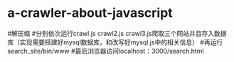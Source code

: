 # a-crawler-about-javascript
#解压缩
#分别依次运行crawl.js crawl2.js crawl3.js爬取三个网站并且存入数据库（实现需要搭建好mysql数据库，和改写好mysql.js中的相关信息）
#再运行search_site/bin/www
#最后浏览器访问localhost：3000/search.html
